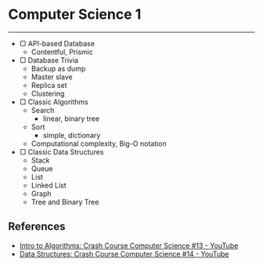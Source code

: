# Computer Science 1

---

- ▢ API-based Database
  - Contentful, Prismic
- ▢ Database Trivia
  - Backup as dump
  - Master slave
  - Replica set
  - Clustering
- ▢ Classic Algorithms
  - Search
    - linear, binary tree
  - Sort
    - simple, dictionary
  - Computational complexity, Big-O notation
- ▢ Classic Data Structures
  - Stack
  - Queue
  - List
  - Linked List
  - Graph
  - Tree and Binary Tree

## References

- [Intro to Algorithms: Crash Course Computer Science #13 - YouTube](https://www.youtube.com/watch?v=rL8X2mlNHPM)
- [Data Structures: Crash Course Computer Science #14 - YouTube](https://www.youtube.com/watch?v=DuDz6B4cqVc)
